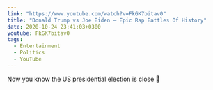 ```yaml
---
link: "https://www.youtube.com/watch?v=FkGK7bitav0"
title: "Donald Trump vs Joe Biden — Epic Rap Battles Of History"
date: 2020-10-24 23:41:03+0300
youtube: FkGK7bitav0
tags:
  - Entertainment
  - Politics
  - YouTube
---
```


Now you know the US presidential election is close 🤡
